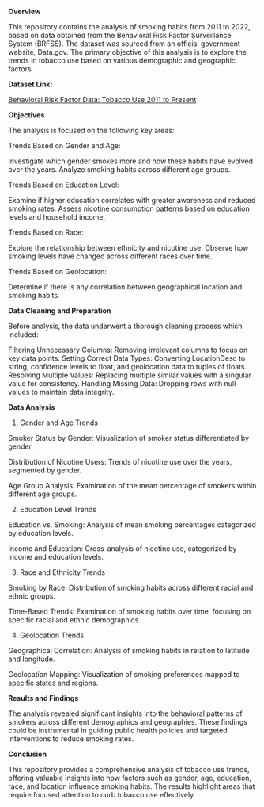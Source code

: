 **Overview**

This repository contains the analysis of smoking habits from 2011 to 2022, based on data obtained from the Behavioral Risk Factor Surveillance System (BRFSS). The dataset was sourced from an official government website, Data.gov. The primary objective of this analysis is to explore the trends in tobacco use based on various demographic and geographic factors.

**Dataset Link:**

[Behavioral Risk Factor Data: Tobacco Use 2011 to Present](https://catalog.data.gov/dataset/behavioral-risk-factor-data-tobacco-use-2011-to-present)

**Objectives**

The analysis is focused on the following key areas:

Trends Based on Gender and Age:

Investigate which gender smokes more and how these habits have evolved over the years.
Analyze smoking habits across different age groups.

Trends Based on Education Level:

Examine if higher education correlates with greater awareness and reduced smoking rates.
Assess nicotine consumption patterns based on education levels and household income.

Trends Based on Race:

Explore the relationship between ethnicity and nicotine use.
Observe how smoking levels have changed across different races over time.

Trends Based on Geolocation:

Determine if there is any correlation between geographical location and smoking habits.

**Data Cleaning and Preparation**

Before analysis, the data underwent a thorough cleaning process which included:

Filtering Unnecessary Columns: Removing irrelevant columns to focus on key data points.
Setting Correct Data Types: Converting LocationDesc to string, confidence levels to float, and geolocation data to tuples of floats.
Resolving Multiple Values: Replacing multiple similar values with a singular value for consistency.
Handling Missing Data: Dropping rows with null values to maintain data integrity.

**Data Analysis**

1. Gender and Age Trends
   
Smoker Status by Gender: Visualization of smoker status differentiated by gender.

Distribution of Nicotine Users: Trends of nicotine use over the years, segmented by gender.

Age Group Analysis: Examination of the mean percentage of smokers within different age groups.

2. Education Level Trends
   
Education vs. Smoking: Analysis of mean smoking percentages categorized by education levels.

Income and Education: Cross-analysis of nicotine use, categorized by income and education levels.

3. Race and Ethnicity Trends
   
Smoking by Race: Distribution of smoking habits across different racial and ethnic groups.

Time-Based Trends: Examination of smoking habits over time, focusing on specific racial and ethnic demographics.

4. Geolocation Trends
   
Geographical Correlation: Analysis of smoking habits in relation to latitude and longitude.

Geolocation Mapping: Visualization of smoking preferences mapped to specific states and regions.

**Results and Findings**

The analysis revealed significant insights into the behavioral patterns of smokers across different demographics and geographies. These findings could be instrumental in guiding public health policies and targeted interventions to reduce smoking rates.

**Conclusion**

This repository provides a comprehensive analysis of tobacco use trends, offering valuable insights into how factors such as gender, age, education, race, and location influence smoking habits. The results highlight areas that require focused attention to curb tobacco use effectively.
